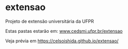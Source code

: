 # extensao
Projeto de extensão universitária da UFPR

Estas pastas estarão em: www.cedsmi.ufpr.br/extensao

Veja prévia em https://celsoishida.github.io/extensao/
